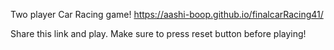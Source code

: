 Two player Car Racing game!
https://aashi-boop.github.io/finalcarRacing41/

Share this link and play.
Make sure to press reset button before playing!
